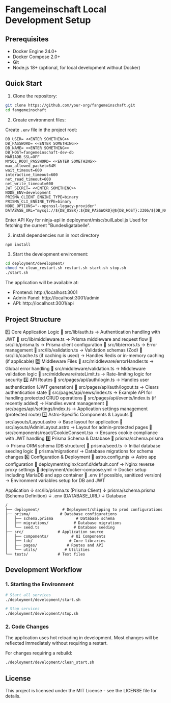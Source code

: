 # Fangemeinschaft Local Development Setup

## Prerequisites

- Docker Engine 24.0+
- Docker Compose 2.0+
- Git
- Node.js 18+ (optional, for local development without Docker)

## Quick Start

1. Clone the repository:
```bash
git clone https://github.com/your-org/fangemeinschaft.git
cd fangemeinschaft
```

2. Create environment files:

Create `.env` file in the project root:
```env
DB_USER= <<ENTER SOMETHING>>
DB_PASSWORD= <<ENTER SOMETHING>>
DB_NAME= <<ENTER SOMETHING>>
DB_HOST=fangemeinschaft-dev-db
MARIADB_SSL=OFF
MYSQL_ROOT_PASSWORD= <<ENTER SOMETHING>>
max_allowed_packet=64M
wait_timeout=600
interactive_timeout=600
net_read_timeout=600
net_write_timeout=600
JWT_SECRET= <<ENTER SOMETHING>>
NODE_ENV=development
PRISMA_CLIENT_ENGINE_TYPE=binary
PRISMA_CLI_ENGINE_TYPE=binary
NODE_OPTIONS="--openssl-legacy-provider"
DATABASE_URL="mysql://${DB_USER}:${DB_PASSWORD}@${DB_HOST}:3306/${DB_NAME}"

```
Enter API Key for ninja-api in deployment/misc/builLabel.js
Used for fetching the current "Bundesligatabelle".

2. install dependencies
run in root directory
```
npm install
```

3. Start the development environment:
```bash
cd deployment/development/
chmod +x clean_restart.sh restart.sh start.sh stop.sh
./start.sh
```

The application will be available at:
- Frontend: http://localhost:3001
- Admin Panel: http://localhost:3001/admin
- API: http://localhost:3001/api

## Project Structure

1️⃣ Core Application Logic
📌 src/lib/auth.ts → Authentication handling with JWT
📌 src/lib/middleware.ts → Prisma middleware and request flow
📌 src/lib/prisma.ts → Prisma client configuration
📌 src/lib/errors.ts → Error management
📌 src/lib/validation.ts → Validation schemas (Zod)
📌 src/lib/cache.ts (if caching is used) → Handles Redis or in-memory caching (if applicable)
2️⃣ Middleware Files
📌 src/middleware/errorHandler.ts → Global error handling
📌 src/middleware/validation.ts → Middleware validation logic
📌 src/middleware/rateLimit.ts → Rate-limiting logic for security
3️⃣ API Routes
📌 src/pages/api/auth/login.ts → Handles user authentication (JWT generation)
📌 src/pages/api/auth/logout.ts → Clears authentication state
📌 src/pages/api/news/index.ts → Example API for handling protected CRUD operations
📌 src/pages/api/events/index.ts (if recently added) → Handles event management
📌 src/pages/api/settings/index.ts → Application settings management (protected route)
4️⃣ Astro-Specific Components & Layouts
📌 src/layouts/Layout.astro → Base layout for application
📌 src/layouts/AdminLayout.astro → Layout for admin-protected pages
📌 src/components/react/CookieConsent.tsx → Ensures cookie compliance with JWT handling
5️⃣ Prisma Schema & Database
📌 prisma/schema.prisma → Prisma ORM schema (DB structure)
📌 prisma/seed.ts → Initial database seeding logic
📌 prisma/migrations/ → Database migrations for schema changes
6️⃣ Configuration & Deployment
📌 astro.config.mjs → Astro app configuration
📌 deployment/nginx/conf.d/default.conf → Nginx reverse proxy settings
📌 deployment/docker-compose.yml → Docker setup including MariaDB and app container
📌 .env (if possible, sanitized version) → Environment variables setup for DB and JWT

Application
    ↓
src/lib/prisma.ts (Prisma Client)
    ↓
prisma/schema.prisma (Schema Definition)
    ↓
.env (DATABASE_URL)
    ↓
Database


```
/
├── deployment/          # Deployment/shipping to prod configurations
├── prisma/             # Database configurations
│   ├── schema.prisma          # Database schema
│   ├── migrations/           # Database migrations
│   └── seed.ts               # Database seeding
├── src/               # Application source
│   ├── components/          # UI Components
│   ├── lib/                # Core libraries
│   ├── pages/             # Routes and API
│   └── utils/            # Utilities
└── tests/             # Test files
```

## Development Workflow

### 1. Starting the Environment

```bash
# Start all services
./deployment/development/start.sh

# Stop services
./deployment/development/stop.sh
```

### 2. Code Changes

The application uses hot reloading in development. Most changes will be reflected immediately without requiring a restart.

For changes requiring a rebuild:
```bash
./deployment/development/clean_start.sh
```

## License

This project is licensed under the MIT License - see the LICENSE file for details.
